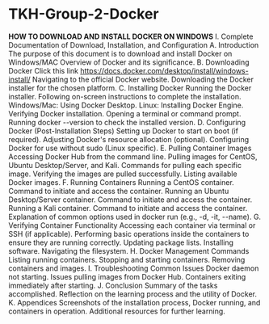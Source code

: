 # TKH-Group-2-Docker
**HOW TO DOWNLOAD AND INSTALL DOCKER ON WINDOWS**
I. Complete Documentation of Download, Installation, and Configuration
A. Introduction
The purpose of this document is to download and install Docker on Windows/MAC
Overview of Docker and its significance.
B. Downloading Docker
Click this link https://docs.docker.com/desktop/install/windows-install/
Navigating to the official Docker website.
Downloading the Docker installer for the chosen platform.
C. Installing Docker
Running the Docker installer.
Following on-screen instructions to complete the installation.
Windows/Mac: Using Docker Desktop.
Linux: Installing Docker Engine.
Verifying Docker installation.
Opening a terminal or command prompt.
Running docker --version to check the installed version.
D. Configuring Docker (Post-Installation Steps)
Setting up Docker to start on boot (if required).
Adjusting Docker's resource allocation (optional).
Configuring Docker for use without sudo (Linux specific).
E. Pulling Container Images
Accessing Docker Hub from the command line.
Pulling images for CentOS, Ubuntu Desktop/Server, and Kali.
Commands for pulling each specific image.
Verifying the images are pulled successfully.
Listing available Docker images.
F. Running Containers
Running a CentOS container.
Command to initiate and access the container.
Running an Ubuntu Desktop/Server container.
Command to initiate and access the container.
Running a Kali container.
Command to initiate and access the container.
Explanation of common options used in docker run (e.g., -d, -it, --name).
G. Verifying Container Functionality
Accessing each container via terminal or SSH (if applicable).
Performing basic operations inside the containers to ensure they are running correctly.
Updating package lists.
Installing software.
Navigating the filesystem.
H. Docker Management Commands
Listing running containers.
Stopping and starting containers.
Removing containers and images.
I. Troubleshooting Common Issues
Docker daemon not starting.
Issues pulling images from Docker Hub.
Containers exiting immediately after starting.
J. Conclusion
Summary of the tasks accomplished.
Reflection on the learning process and the utility of Docker.
K. Appendices
Screenshots of the installation process, Docker running, and containers in operation.
Additional resources for further learning.

